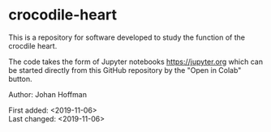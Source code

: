 # crocodile-heart
This is a repository for software developed to study the function of the crocdile heart. 

The code takes the form of Jupyter notebooks <https://jupyter.org> which can be started directly from this 
GitHub repository by the "Open in Colab" button. 

Author: Johan Hoffman
  
First added:  <2019-11-06>   
Last changed: <2019-11-06>
